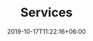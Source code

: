 ---
title: "Services"
date: 2019-10-17T11:22:16+06:00
draft: false
description : "this is a meta description"
---